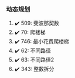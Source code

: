 ### 动态规划
  1. :heavy_check_mark: 509: 斐波那契数
  2. :heavy_check_mark: 70: 爬楼梯
  3. :heavy_check_mark: 746: 最小花费爬楼梯
  4. :heavy_check_mark: 62: 不同路径
  5. :heavy_check_mark: 63: 不同路径2 
  6. :heavy_check_mark: 343: 整数拆分
